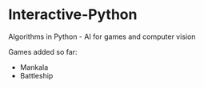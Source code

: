 # Interactive-Python

Algorithms in Python - AI for games and computer vision

Games added so far:

* Mankala
* Battleship
